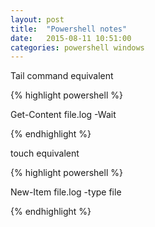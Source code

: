 ```yaml
---
layout: post
title:  "Powershell notes"
date:   2015-08-11 10:51:00
categories: powershell windows
---
```


Tail command equivalent

{% highlight powershell %}

Get-Content file.log -Wait

{% endhighlight %}


touch equivalent 

{% highlight powershell %}

New-Item file.log -type file

{% endhighlight %}